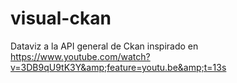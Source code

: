 visual-ckan
===========

Dataviz a la API general de Ckan inspirado en https://www.youtube.com/watch?v=3DB9qU9tK3Y&amp;feature=youtu.be&amp;t=13s
